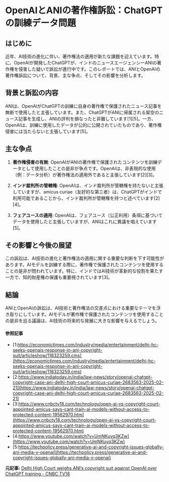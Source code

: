 # OpenAIとANIの著作権訴訟：ChatGPTの訓練データ問題

## はじめに

近年、AI技術の進化に伴い、著作権法の適用が新たな課題を迎えています。特に、OpenAIが開発したChatGPTが、インドのニュースエージェンシーANIの著作権を侵害した疑いで訴訟が進行中です。このレポートでは、ANIとOpenAIの著作権訴訟について、背景、主な争点、そしてその影響を分析します。

## 背景と訴訟の内容

ANIは、OpenAIがChatGPTの訓練に自身の著作権で保護されたニュース記事を無断で使用したと主張しています。また、ChatGPTがANIに帰属される架空のニュース記事を生成し、ANIの評判を損なったと非難しています[1][5]。一方、OpenAIは、訓練に使用したデータが公的に公開されていたものであり、著作権侵害には当たらないと主張しています[5]。

## 主な争点

1. **著作権侵害の有無**: OpenAIがANIの著作権で保護されたコンテンツを訓練データとして使用したことの是非が争点です。OpenAIは、非表現的な使用（例：データ分析）が著作権法の適用外であると主張しています[2][3]。

2. **インド裁判所の管轄権**: OpenAIは、インド裁判所が管轄権を持たないと主張していますが、amicus curiae（友好的な第三者）は、ChatGPTがインドで利用可能であることから、インド裁判所が管轄権を持つと述べています[2][4]。

3. **フェアユースの適用**: OpenAIは、フェアユース（公正利用）条項に基づいてデータを使用したと主張していますが、ANIはこれに異議を唱えています[5]。

## その影響と今後の展望

この訴訟は、AI技術の進化と著作権法の適用に関する重要な判断を下す可能性があります。AIモデルを訓練する際に、著作権で保護されたコンテンツを使用することの是非が問われています。特に、インドではAI技術が革新的な役割を果たす一方で、知的財産権の保護も重要視されています[3]。

## 結論

ANIとOpenAIの訴訟は、AI技術と著作権法の交差点における重要なテーマを浮き彫りにしています。AIモデルが著作権で保護されたコンテンツを使用することの是非を巡る議論は、AI技術の将来的な発展に大きな影響を与えるでしょう。

#### 参照記事
- [1:https://economictimes.com/industry/media/entertainment/delhi-hc-seeks-openais-response-in-ani-copyright-suit/articleshow/118323259.cms](https://economictimes.com/industry/media/entertainment/delhi-hc-seeks-openais-response-in-ani-copyright-suit/articleshow/118323259.cms)
- [2:https://www.indiatoday.in/india/law-news/story/openai-chatgpt-copyright-case-ani-delhi-high-court-amicus-curiae-2683563-2025-02-21](https://www.indiatoday.in/india/law-news/story/openai-chatgpt-copyright-case-ani-delhi-high-court-amicus-curiae-2683563-2025-02-21)
- [3:https://www.cnbctv18.com/technology/open-ai-vs-copyright-court-appointed-amicus-says-cant-train-ai-models-without-access-to-protected-content-19562970.htm](https://www.cnbctv18.com/technology/open-ai-vs-copyright-court-appointed-amicus-says-cant-train-ai-models-without-access-to-protected-content-19562970.htm)
- [4:https://www.youtube.com/watch?v=UmNKuvq3KZw](https://www.youtube.com/watch?v=UmNKuvq3KZw)
- [5:https://techpolicy.press/generative-ai-and-copyright-issues-globally-ani-media-v-openai](https://techpolicy.press/generative-ai-and-copyright-issues-globally-ani-media-v-openai)


**元記事:** [Delhi High Court weighs ANI’s copyright suit against OpenAI over ChatGPT training - CNBC TV18](https://www.cnbctv18.com/technology/delhi-high-court-ani-copyright-suit-against-openai-over-chatgpt-training-19571475.htm)